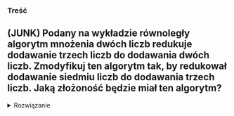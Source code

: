 ### Treść
(JUNK)
Podany na wykładzie równoległy algorytm mnożenia dwóch liczb redukuje dodawanie trzech liczb do dodawania dwóch liczb. Zmodyfikuj ten algorytm tak, by redukował dodawanie siedmiu liczb do dodawania trzech liczb. Jaką złożoność będzie miał ten algorytm?
------
<details><summary>Rozwiązanie</summary>
<p>
    
TODO
